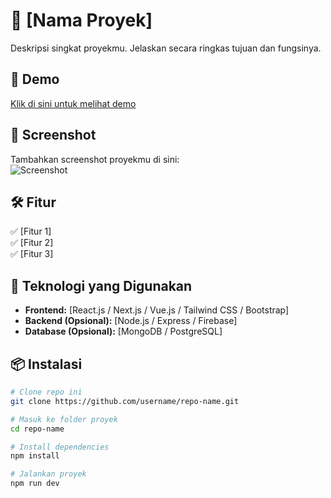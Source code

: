 # 🚀 [Nama Proyek]  
Deskripsi singkat proyekmu. Jelaskan secara ringkas tujuan dan fungsinya.  

## 🎨 Demo  
[Klik di sini untuk melihat demo](https://your-live-demo-link.com)  

## 📸 Screenshot  
Tambahkan screenshot proyekmu di sini:  
![Screenshot](https://your-screenshot-link.com)  

## 🛠️ Fitur  
✅ [Fitur 1]  
✅ [Fitur 2]  
✅ [Fitur 3]  

## 📌 Teknologi yang Digunakan  
- **Frontend:** [React.js / Next.js / Vue.js / Tailwind CSS / Bootstrap]  
- **Backend (Opsional):** [Node.js / Express / Firebase]  
- **Database (Opsional):** [MongoDB / PostgreSQL]  

## 📦 Instalasi  
```bash
# Clone repo ini
git clone https://github.com/username/repo-name.git

# Masuk ke folder proyek
cd repo-name

# Install dependencies
npm install

# Jalankan proyek
npm run dev

